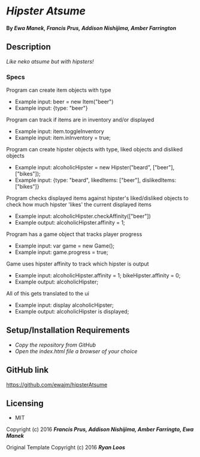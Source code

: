 # _Hipster Atsume_

#### By _Ewa Manek, Francis Prus, Addison Nishijima, Amber Farrington_

## Description

_Like neko atsume but with hipsters!_

### Specs

Program can create item objects with type
* Example input: beer = new Item("beer")
* Example input: {type: "beer"}

Program can track if items are in inventory and/or displayed
* Example input: item.toggleInventory
* Example input: item.inInventory = true;

Program can create hipster objects with type, liked objects and disliked objects
* Example input: alcoholicHipster = new Hipster("beard", ["beer"], ["bikes"]);
* Example input: {type: "beard", likedItems: ["beer"], dislikedItems: ["bikes"]}

Program checks displayed items against hipster's liked/disliked objects to check how much hipster 'likes' the current displayed items
* Example input: alcoholicHipster.checkAffinity(["beer"])
* Example output: alcoholicHipster.affinity = 1;

Program has a game object that tracks player progress
* Example input: var game = new Game();
* Example input: game.progress = true;

Game uses hipster affinity to track which hipster is output
* Example input: alcoholicHipster.affinity = 1; bikeHipster.affinity = 0;
* Example output: alcoholicHipster;

All of this gets translated to the ui
* Example input: display alcoholicHipster;
* Example output: alcoholicHipster is displayed;

## Setup/Installation Requirements

* _Copy the repository from GitHub_
* _Open the index.html file a browser of your choice_

## GitHub link

https://github.com/ewajm/hipsterAtsume

## Licensing

* MIT

Copyright (c) 2016 **_Francis Prus, Addison Nishijima, Amber Farringto, Ewa Manek_**

Original Template Copyright (c) 2016 **_Ryan Loos_**
